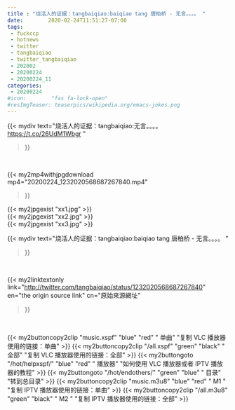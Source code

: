 ```yaml
---
title : "烧活人的证据：tangbaiqiao:baiqiao tang 唐柏桥 - 无言。。。。 "
date:        2020-02-24T11:51:27-07:00
tags:
 - fuckccp
 - hotnews
 - twitter
 - tangbaiqiao
 - twitter_tangbaiqiao
 - 202002
 - 20200224
 - 20200224_11
categories:
 - 20200224
#icon:        "fas fa-lock-open"
#resImgTeaser: teaserpics/wikipedia.org/emacs-jokes.png
---
```


{{< mydiv text="烧活人的证据：tangbaiqiao:无言。。。。  https://t.co/26UdM1Wbgr "
>}}
<br>


{{< my2mp4withjpgdownload mp4="20200224_1232020568687267840.mp4"
>}}

{{< my2jpgexist "xx1.jpg" >}}<br>
{{< my2jpgexist "xx2.jpg" >}}<br>
{{< my2jpgexist "xx3.jpg" >}}<br>



{{< mydiv text="烧活人的证据：tangbaiqiao:baiqiao tang 唐柏桥 - 无言。。。。 "
>}}
<br>

{{< my2linktextonly link="http://twitter.com/tangbaiqiao/status/1232020568687267840"
en="the origin source link" cn="原始來源網址"
>}}


<br>

{{< my2buttoncopy2clip "music.xspf"        "blue"   "red"    " 单曲"  "复制 VLC 播放器使用的链接：单曲" >}} {{< my2buttoncopy2clip "/all.xspf"         "green"  "black"  " 全部"  "复制 VLC 播放器使用的链接：全部" >}} {{< my2buttongoto      "/hot/helpxspf/"    "blue"   "red"    " 播放器" "如何使用 VLC 播放器或者 IPTV 播放器的教程" >}} {{< my2buttongoto      "/hot/endothers/"   "green"  "blue"   " 目录"   "转到总目录" >}} {{< my2buttoncopy2clip "music.m3u8"        "blue"   "red"    " M1 "    "复制 IPTV 播放器使用的链接：单曲" >}} {{< my2buttoncopy2clip "/all.m3u8"         "green"  "black"  " M2 "    "复制 IPTV 播放器使用的链接：全部" >}} 

